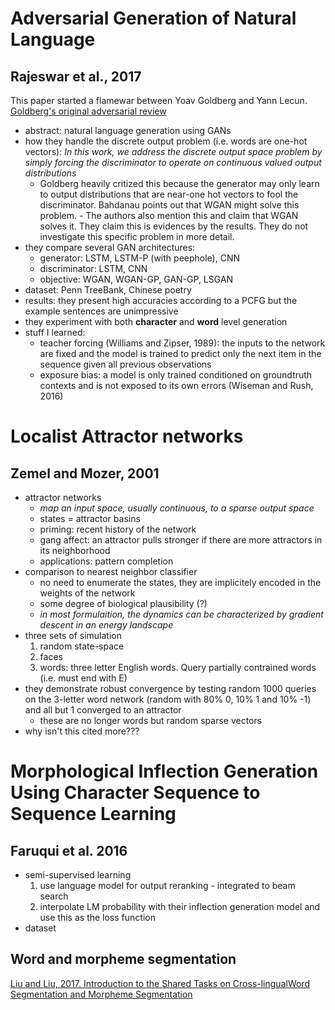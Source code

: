 # Adversarial Generation of Natural Language

## Rajeswar et al., 2017

This paper started a flamewar between Yoav Goldberg and Yann Lecun.
[Goldberg's original adversarial review](https://medium.com/@yoav.goldberg/an-adversarial-review-of-adversarial-generation-of-natural-language-409ac3378bd7)

- abstract: natural language generation using GANs
- how they handle the discrete output problem (i.e. words are one-hot vectors): _In this work, we address the discrete output space problem by simply forcing the discriminator to operate on continuous valued output distributions_
  - Goldberg heavily critized this because the generator may only learn to output distributions that are near-one hot vectors to fool the discriminator. Bahdanau points out that WGAN might solve this problem. - The authors also mention this and claim that WGAN solves it. They claim this is evidences by the results. They do not investigate this specific problem in more detail.
- they compare several GAN architectures: 
  - generator: LSTM, LSTM-P (with peephole), CNN
  - discriminator: LSTM, CNN
  - objective: WGAN, WGAN-GP, GAN-GP, LSGAN
- dataset: Penn TreeBank, Chinese poetry
- results: they present high accuracies according to a PCFG but the example sentences are unimpressive
- they experiment with both **character** and **word** level generation
- stuff I learned:
  - teacher forcing (Williams and Zipser, 1989): the inputs to the network are fixed and the model is trained to predict only the next item in the sequence given all previous observations
  - exposure bias: a model is only trained conditioned on groundtruth contexts and is not exposed to its own errors (Wiseman and Rush, 2016)
  

# Localist Attractor networks

## Zemel and Mozer, 2001

- attractor networks
  - _map an input space, usually continuous, to a sparse output space_
  - states = attractor basins
  - priming: recent history of the network
  - gang affect: an attractor pulls stronger if there are more attractors in its neighborhood
  - applications: pattern completion
- comparison to nearest neighbor classifier
  - no need to enumerate the states, they are implicitely encoded in the weights of the network
  - some degree of biological plausibility (?)
  - _in most formulaition, the dynamics can be characterized by gradient descent in an energy landscape_
- three sets of simulation
  1. random state-space
  2. faces
  3. words: three letter English words. Query partially contrained words (i.e. must end with E)
- they demonstrate robust convergence by testing random 1000 queries on the 3-letter word network (random with 80% 0, 10% 1 and 10% -1) and all but 1 converged to an attractor
  - these are no longer words but random sparse vectors
- why isn't this cited more???


# Morphological Inflection Generation Using Character Sequence to Sequence Learning

## Faruqui et al. 2016

- semi-supervised learning
  1. use language model for output reranking - integrated to beam search
  2. interpolate LM probability with their inflection generation model and use this as the loss function
- dataset

## Word and morpheme segmentation

[Liu and Liu, 2017. Introduction to the Shared Tasks on Cross-lingualWord Segmentation and Morpheme Segmentation](segmentation#Introduction-to-the-Shared-Tasks-on-Cross-lingualWord-Segmentation-and-Morpheme-Segmentation)

